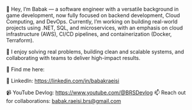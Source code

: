 👋 Hey, I’m Babak — a software engineer with a versatile background in game development, now fully focused on backend development, Cloud Computing, and DevOps.
Currently, I’m working on building real-world projects using .NET, SQL, and microservices, with an emphasis on cloud infrastructure (AWS), CI/CD pipelines, and containerization (Docker, Terraform).

🔧 I enjoy solving real problems, building clean and scalable systems, and collaborating with teams to deliver high-impact results.

🔗 Find me here:


💼 LinkedIn: https://linkedin.com/in/babakraeisi

📹 YouTube Devlog: https://www.youtube.com/@BRSDevlog
📫 Reach out for collaborations: babak.raeisi.brs@gmail.com
<!---
BabakRaeisi/BabakRaeisi is a ✨ special ✨ repository because its `README.md` (this file) appears on your GitHub profile.
You can click the Preview link to take a look at your changes.
--->
